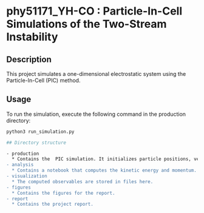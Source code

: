 # phy51171_YH-CO : Particle-In-Cell Simulations of the Two-Stream Instability

## Description
This project simulates a one-dimensional electrostatic system using the Particle-In-Cell (PIC) method. 

## Usage
To run the simulation, execute the following command in the production directory:
```bash
python3 run_simulation.py

## Directory structure

- production
  * Contains the  PIC simulation. It initializes particle positions, velocities, and fields. It updates the particles' positions and velocities over time, while computing the charge density and field. The results, including particle positions and field data, are collected for analysis and visualization.
- analysis
  * Contains a notebook that computes the kinetic energy and momentum. 
- visualization
  * The computed observables are stored in files here.
- figures
  * Contains the figures for the report.
- report
  * Contains the project report.









